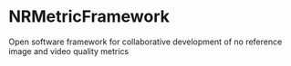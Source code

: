 # NRMetricFramework
Open software framework for collaborative development of no reference image and video quality metrics
